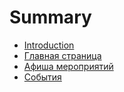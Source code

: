 # Summary

* [Introduction](README.md)
* [Главная страница](index.md)
* [Афиша мероприятий](afisha.md)
* [События](events.md)

